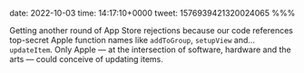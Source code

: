 date: 2022-10-03
time: 14:17:10+0000
tweet: 1576939421320024065
%%%

Getting another round of App Store rejections because our code references top-secret Apple function names like `addToGroup`, `setupView` and… `updateItem`. Only Apple — at the intersection of software, hardware and the arts — could conceive of updating items.
